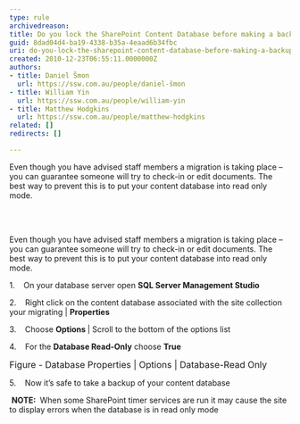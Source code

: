 ```yaml
---
type: rule
archivedreason: 
title: Do you lock the SharePoint Content Database before making a backup?
guid: 8dad04d4-ba19-4338-b35a-4eaad6b34fbc
uri: do-you-lock-the-sharepoint-content-database-before-making-a-backup
created: 2010-12-23T06:55:11.0000000Z
authors:
- title: Daniel Šmon
  url: https://ssw.com.au/people/daniel-šmon
- title: William Yin
  url: https://ssw.com.au/people/william-yin
- title: Matthew Hodgkins
  url: https://ssw.com.au/people/matthew-hodgkins
related: []
redirects: []

---
```



Even though you have advised staff members a migration is taking place – you can guarantee someone will try to check-in or edit documents. The best way to prevent this is to put your content database into read only mode.&#160;

<br><excerpt class='endintro'></excerpt><br>

  <p>Even though you have advised staff members a migration is taking place – you can guarantee someone will try to check-in or edit documents. The best way to prevent this is to put your content database into read only mode.</p>
<p>1.&#160;&#160;&#160; On your database server open <b>SQL Server Management Studio</b></p>
<p>2.&#160;&#160;&#160; Right click on the content database associated with the site collection your migrating | <b>Properties</b></p>
<p>3.&#160;&#160;&#160; Choose <b>Options </b>| Scroll to the bottom of the options list</p>
<p>4.&#160;&#160;&#160; For the <b>Database Read-Only</b> choose <b>True<img src="/ITAndNetworking/SharePointMigration/PublishingImages/LocLSQLDB.jpg" alt="" /></b><b><br>
</b></p>
<p><font class="ms-rteCustom-FigureNormal" size="+0">Figure - Database Properties | Options | Database-Read Only</font></p>
<p>5.&#160;&#160;&#160; Now it’s safe to take a backup of your content database</p>
<p>&#160;<b>NOTE&#58; </b>&#160;When some SharePoint timer services are run it may cause the site to display errors when the database is in read only mode</p>



